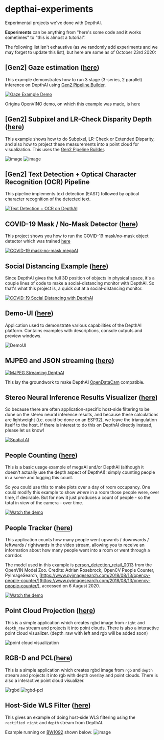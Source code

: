 # depthai-experiments
Experimental projects we've done with DepthAI.  

**Experiments** can be anything from "here's some code and it works sometimes" to "this is almost a tutorial".  

The following list isn't exhaustive (as we randomly add experiments and we may forget to update this list), but here are some as of October 23rd 2020:

## [Gen2] Gaze estimation ([here](https://github.com/luxonis/depthai-experiments/blob/master/gaze-estimation))

This example demonstrates how to run 3 stage (3-series, 2 parallel) inference on DepthAI using [Gen2 Pipeline Builder](https://github.com/luxonis/depthai/issues/136).

[![Gaze Example Demo](https://user-images.githubusercontent.com/5244214/96713680-426c7a80-13a1-11eb-81e6-238e3decb7be.gif)](https://www.youtube.com/watch?v=OzgK5-APxBU)

Origina OpenVINO demo, on which this example was made, is [here](https://github.com/LCTyrell/Gaze_pointer_controller)

## [Gen2] Subpixel and LR-Check Disparity Depth ([here](https://github.com/luxonis/depthai-experiments/tree/master/gen2-camera-demo))

This example shows how to do Subpixel, LR-Check or Extended Disparity, and also how to project these measurements into a point cloud for visualization.  This uses the [Gen2 Pipeline Builder](https://github.com/luxonis/depthai/issues/136).

![image](https://user-images.githubusercontent.com/32992551/99454609-e59eaa00-28e3-11eb-8858-e82fd8e6eaac.png)
![image](https://user-images.githubusercontent.com/32992551/99454680-fea75b00-28e3-11eb-80bc-2004016d75e2.png)

## [Gen2] Text Detection + Optical Character Recognition (OCR) Pipeline

This pipeline implements text detection (EAST) followed by optical character recognition of the detected text. 

[![Text Detection + OCR on DepthAI](https://user-images.githubusercontent.com/32992551/105749667-f6315900-5f00-11eb-92bd-a297590adedc.png)](https://www.youtube.com/watch?v=YWIZYeixQjc "Gen2 OCR Pipeline")

## COVID-19 Mask / No-Mask Detector ([here](https://github.com/luxonis/depthai-experiments/blob/master/coronamask))

This project shows you how to run the COVID-19 mask/no-mask object detector which was trained [here](https://github.com/luxonis/depthai-ml-training/tree/master/colab-notebooks#covid-19-maskno-mask-training-)

[![COVID-19 mask-no-mask megaAI](https://user-images.githubusercontent.com/5244214/90733159-74436100-e2cc-11ea-8fb6-d4be937d90e5.gif)](https://photos.app.goo.gl/mJZ8TdWoNatHzW4x7 "COVID-19 mask detection")

## Social Distancing Example ([here](https://github.com/luxonis/depthai-experiments/tree/master/social-distancing))
Since DepthAI gives the full 3D position of objects in physical space, it's a couple lines of code to make a social-distancing monitor with DepthAI.  So that's what this project is, a quick cut at a social-distancing monitor.

[![COVID-19 Social Distancing with DepthAI](https://user-images.githubusercontent.com/5244214/90741333-73f89500-e2cf-11ea-919b-b1f47dc55c4a.gif)](https://www.youtube.com/watch?v=-Ut9TemGZ8I "DepthAI Social Distancing Proof of Concept")

## Demo-UI ([here](https://github.com/luxonis/depthai-experiments/tree/master/demo-ui))
Application used to demonstrate various capabilities of the DepthAI platform. Contains examples with descriptions,
console outputs and preview windows.

![DemoUI](./demo-ui/preview.png)

## MJPEG and JSON streaming ([here](https://github.com/luxonis/depthai-experiments/tree/master/mjpeg-streaming))

[![MJPEG Streaming DepthAI](https://user-images.githubusercontent.com/5244214/90745571-92ab5b80-e2d0-11ea-9052-3f0c8afa9b0b.gif)](https://www.youtube.com/watch?v=695o0EO1Daw "DepthAI on Mac")

This lay the groundwork to make DepthAI [OpenDataCam](https://github.com/opendatacam/opendatacam) compatible.

## Stereo Neural Inference Results Visualizer ([here](https://github.com/luxonis/depthai-experiments/tree/master/triangulation-3D-visualizer))

So because there are often application-specific host-side filtering to be done on the stereo neural inference results, and because these calculations are lightweight (i.e. could be done on an ESP32), we leave the triangulation itself to the host.  If there is interest to do this on DepthAI directly instead, please let us know!

[![Spatial AI](https://user-images.githubusercontent.com/5244214/90748450-7c9e9a80-e2d2-11ea-9e9e-da65b5d9e6f0.gif)](https://www.youtube.com/watch?v=Cs8xo3mPBMg "3D Facial Landmark visualization")

## People Counting ([here](https://github.com/luxonis/depthai-experiments/blob/master/people-counter))

This is a basic usage example of megaAI and/or DepthAI (although it doesn't actually use the depth aspect of DepthAI): simply counting people in a scene and logging this count.

So you could use this to make plots over a day of room occupancy.  One could modify this example to show *where* in a room those people were, over time, if desirable.  But for now it just produces a count of people - so the total in view of the camera - over time.

[![Watch the demo](https://user-images.githubusercontent.com/5244214/90751105-fc7a3400-e2d5-11ea-82fe-3c7797e99e3e.gif)](https://youtu.be/M0xQI1kXju4)

## People Tracker ([here](https://github.com/luxonis/depthai-experiments/tree/master/people-tracker))

This application counts how many people went upwards / downwards / leftwards / rightwards in the video stream, allowing you to receive an information about how many people went into a room or went through a corridor.

The model used in this example is [person_detection_retail_0013](https://docs.openvinotoolkit.org/latest/omz_models_intel_person_detection_retail_0013_description_person_detection_retail_0013.html) from the OpenVIN Model Zoo.  Credits: Adrian Rosebrock, OpenCV People Counter, PyImageSearch, [https://www.pyimagesearch.com/2018/08/13/opencv-people-counter/](https://www.pyimagesearch.com/2018/08/13/opencv-people-counter/), accessed on 6 August 2020.

[![Watch the demo](https://user-images.githubusercontent.com/5244214/90752628-ee2d1780-e2d7-11ea-8e48-ca94b02a7674.gif)](https://youtu.be/8RiHkkGKdj0)


## Point Cloud Projection ([here](https://github.com/luxonis/depthai-experiments/blob/master/point-cloud-projection))

This is a simple application which creates rgbd image from `right` and `depth_raw` stream and projects it into point clouds. There is also a interactive point cloud visualizer. (depth_raw with left and rgb will be added soon)

![point cloud visualization](https://media.giphy.com/media/W2Es1aC7N0XZIlyRmf/giphy.gif)


## RGB-D and PCL([here](https://github.com/luxonis/depthai-experiments/tree/master/pcl-projection-rgb))

This is a simple application which creates rgbd image from `rgb` and `depth` stream and projects it into rgb with depth overlay and point clouds. There is also a interactive point cloud visualizer.

![rgbd](https://media.giphy.com/media/SnW9p4r3feMQGOmayy/giphy.gif)
![rgbd-pcl](https://media.giphy.com/media/UeAlkPpeHaxItO0NJ6/giphy.gif)


## Host-Side WLS Filter ([here](https://github.com/luxonis/depthai-experiments/tree/master/wls-filter))

This gives an example of doing host-side WLS filtering using the `rectified_right` and `depth` stream from DepthAI.  

Example running on [BW1092](https://shop.luxonis.com/collections/all/products/bw1092-pre-order) shown below:
![image](https://user-images.githubusercontent.com/32992551/94463964-fc920d00-017a-11eb-9e99-8a023cdc8a72.png)
